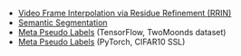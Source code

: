 * [Video Frame Interpolation via Residue Refinement (RRIN)](./rrin)
* [Semantic Segmentation](./segmentation)
* [Meta Pseudo Labels](mpl_tf) (TensorFlow, TwoMoonds dataset)
* [Meta Pseudo Labels](mpl_torch) (PyTorch, CIFAR10 SSL)
